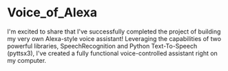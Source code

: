 # Voice_of_Alexa
I'm excited to share that I've successfully completed the project of building my very own Alexa-style voice assistant! Leveraging the capabilities of two powerful libraries, SpeechRecognition and Python Text-To-Speech (pyttsx3), I've created a fully functional voice-controlled assistant right on my computer.
